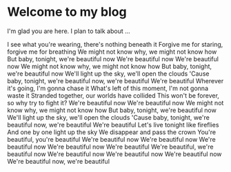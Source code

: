 # Welcome to my blog

I'm glad you are here. I plan to talk about ...

I see what you're wearing, there's nothing beneath it
Forgive me for staring, forgive me for breathing
We might not know why, we might not know how
But baby, tonight, we're beautiful now
We're beautiful now
We're beautiful now
We might not know why, we might not know how
But baby, tonight, we're beautiful now
We'll light up the sky, we'll open the clouds
'Cause baby, tonight, we're beautiful now, we're beautiful
We're beautiful
Wherever it's going, I'm gonna chase it
What's left of this moment, I'm not gonna waste it
Stranded together, our worlds have collided
This won't be forever, so why try to fight it?
We're beautiful now
We're beautiful now
We might not know why, we might not know how
But baby, tonight, we're beautiful now
We'll light up the sky, we'll open the clouds
'Cause baby, tonight, we're beautiful now, we're beautiful
We're beautiful
Let's live tonight like fireflies
And one by one light up the sky
We disappear and pass the crown
You're beautiful, you're beautiful
We're beautiful now
We're beautiful now
We're beautiful now
We're beautiful now
We're beautiful
We're beautiful, we're beautiful now
We're beautiful now
We're beautiful now
We're beautiful now
We're beautiful now, we're beautiful
